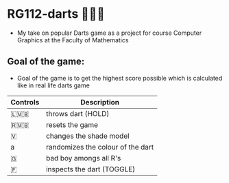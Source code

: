 # RG112-darts 🎯🎯🎯
  - My take on popular Darts game as a project for course Computer Graphics at the Faculty of Mathematics

## Goal of the game: ##
   - Goal of the game is to get the highest score possible which is calculated like in real life darts game
   

| Controls | Description |
| --- | --- |
| 🇱🇲🇧 | throws dart (HOLD) |
| 🇷🇲🇧 | resets the game |
| 🇻 | changes the shade model |
| <kdb> a <kdb> | randomizes the colour of the dart |
| 🇬 | bad boy amongs all R's |
| 🇫 | inspects the dart (TOGGLE) |
